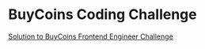 
# BuyCoins Coding Challenge

[Solution to BuyCoins Frontend Engineer Challenge](https://buycoinsschallenge.netlify.app/) 

